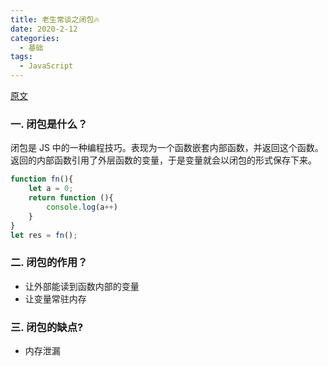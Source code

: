 ```yaml
---
title: 老生常谈之闭包🔥
date: 2020-2-12
categories:
  - 基础
tags:
  - JavaScript
---
```

[原文](https://juejin.cn/post/7278246015181635599?searchId=202408150214203D28E47F278554A831B4)

### **一. 闭包是什么？**
闭包是 JS 中的一种编程技巧。表现为一个函数嵌套内部函数，并返回这个函数。返回的内部函数引用了外层函数的变量，于是变量就会以闭包的形式保存下来。
```js
function fn(){
    let a = 0;
    return function (){
        console.log(a++)
    }
}
let res = fn();
```

### **二. 闭包的作用？**
* 让外部能读到函数内部的变量
* 让变量常驻内存

### **三. 闭包的缺点?**
* 内存泄漏